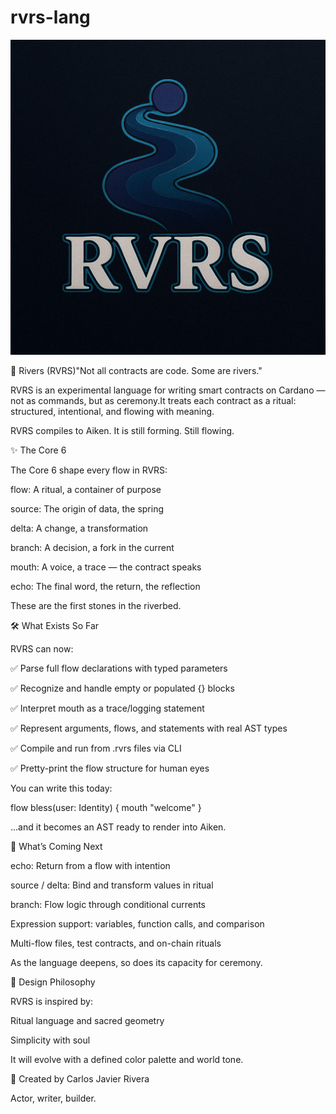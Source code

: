 # rvrs-lang

<p align="center">
  <img src="https://raw.githubusercontent.com/cjrcoding/rvrs-lang/main/assets/rvrs-logo-clean.jpg" alt="RVRS Logo" width="600"/>
</p>

🌊 Rivers (RVRS)"Not all contracts are code. Some are rivers."

RVRS is an experimental language for writing smart contracts on Cardano — not as commands, but as ceremony.It treats each contract as a ritual: structured, intentional, and flowing with meaning.

RVRS compiles to Aiken. It is still forming. Still flowing.

✨ The Core 6

The Core 6 shape every flow in RVRS:

flow: A ritual, a container of purpose

source: The origin of data, the spring

delta: A change, a transformation

branch: A decision, a fork in the current

mouth: A voice, a trace — the contract speaks

echo: The final word, the return, the reflection

These are the first stones in the riverbed.

🛠️ What Exists So Far

RVRS can now:

✅ Parse full flow declarations with typed parameters

✅ Recognize and handle empty or populated {} blocks

✅ Interpret mouth as a trace/logging statement

✅ Represent arguments, flows, and statements with real AST types

✅ Compile and run from .rvrs files via CLI

✅ Pretty-print the flow structure for human eyes

You can write this today:

flow bless(user: Identity) {
  mouth "welcome"
}

...and it becomes an AST ready to render into Aiken.

🌊 What’s Coming Next

echo: Return from a flow with intention

source / delta: Bind and transform values in ritual

branch: Flow logic through conditional currents

Expression support: variables, function calls, and comparison

Multi-flow files, test contracts, and on-chain rituals

As the language deepens, so does its capacity for ceremony.

🎨 Design Philosophy

RVRS is inspired by:

Ritual language and sacred geometry

Simplicity with soul

It will evolve with a defined color palette and world tone.

👤 Created by Carlos Javier Rivera

Actor, writer, builder.
